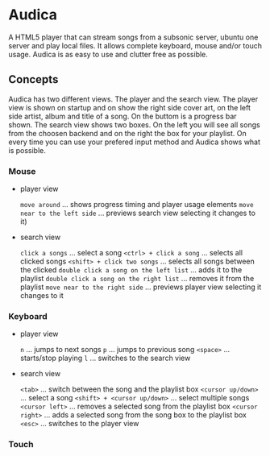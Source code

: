 Audica
=====

A HTML5 player that can stream songs from a subsonic server, ubuntu one server and play local files.
It allows complete keyboard, mouse and/or touch usage. Audica is as easy to use and clutter free
as possible.

Concepts
-------

Audica has two different views. The player and the search view. The player view is shown on startup and
on show the right side cover art, on the left side artist, album and title of a song. On the buttom is
a progress bar shown. The search view shows two boxes. On the left you will see all songs from the choosen
backend and on the right the box for your playlist.
On every time you can use your prefered input method and Audica shows what is possible.

### Mouse

* player view

    `move around` ... shows progress timing and player usage elements
    `move near to the left side` ... previews search view selecting it changes to it)

* search view

    `click a songs` ... select a song
    `<ctrl> + click a song` ... selects all clicked songs
    `<shift> + click two songs` ... selects all songs between the clicked
    `double click a song on the left list` ... adds it to the playlist
    `double click a song on the right list` ... removes it from the playlist
    `move near to the right side` ... previews player view selecting it changes to it

### Keyboard

* player view

    `n` ... jumps to next songs
    `p` ... jumps to previous song
    `<space>` ... starts/stop playing
    `l` ... switches to the search view

* search view

    `<tab>` ... switch between the song and the playlist box
    `<cursor up/down>` ... select a song
    `<shift> + <cursor up/down>` ... select multiple songs
    `<cursor left>` ... removes a selected song from the playlist box
    `<cursor right>` ... adds a selected song from the song box to the playlist box
    `<esc>` ... switches to the player view

### Touch

